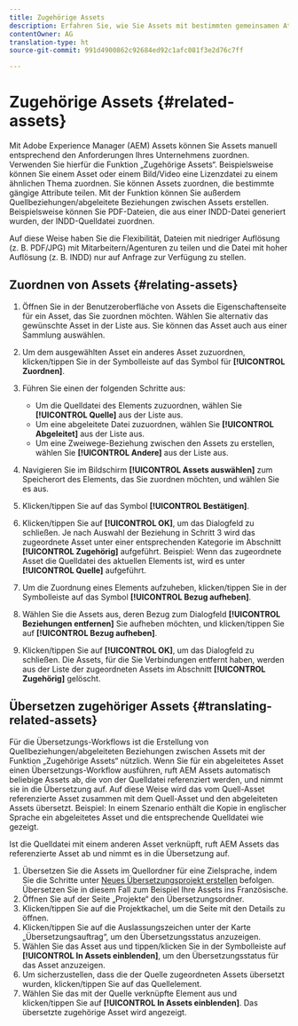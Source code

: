 ```yaml
---
title: Zugehörige Assets
description: Erfahren Sie, wie Sie Assets mit bestimmten gemeinsamen Attributen verknüpfen. Mit der Funktion können Sie außerdem Quellbeziehungen/abgeleitete Beziehungen zwischen Assets erstellen.
contentOwner: AG
translation-type: ht
source-git-commit: 991d4900862c92684ed92c1afc081f3e2d76c7ff

---
```



# Zugehörige Assets {#related-assets}

Mit Adobe Experience Manager (AEM) Assets können Sie Assets manuell entsprechend den Anforderungen Ihres Unternehmens zuordnen. Verwenden Sie hierfür die Funktion „Zugehörige Assets“. Beispielsweise können Sie einem Asset oder einem Bild/Video eine Lizenzdatei zu einem ähnlichen Thema zuordnen. Sie können Assets zuordnen, die bestimmte gängige Attribute teilen. Mit der Funktion können Sie außerdem Quellbeziehungen/abgeleitete Beziehungen zwischen Assets erstellen. Beispielsweise können Sie PDF-Dateien, die aus einer INDD-Datei generiert wurden, der INDD-Quelldatei zuordnen.

Auf diese Weise haben Sie die Flexibilität, Dateien mit niedriger Auflösung (z. B. PDF/JPG) mit Mitarbeitern/Agenturen zu teilen und die Datei mit hoher Auflösung (z. B. INDD) nur auf Anfrage zur Verfügung zu stellen.

## Zuordnen von Assets {#relating-assets}

1. Öffnen Sie in der Benutzeroberfläche von Assets die Eigenschaftenseite für ein Asset, das Sie zuordnen möchten. Wählen Sie alternativ das gewünschte Asset in der Liste aus. Sie können das Asset auch aus einer Sammlung auswählen.
1. Um dem ausgewählten Asset ein anderes Asset zuzuordnen, klicken/tippen Sie in der Symbolleiste auf das Symbol für **[!UICONTROL Zuordnen]**.
1. Führen Sie einen der folgenden Schritte aus:

   * Um die Quelldatei des Elements zuzuordnen, wählen Sie **[!UICONTROL Quelle]** aus der Liste aus.
   * Um eine abgeleitete Datei zuzuordnen, wählen Sie **[!UICONTROL Abgeleitet]** aus der Liste aus.
   * Um eine Zweiwege-Beziehung zwischen den Assets zu erstellen, wählen Sie **[!UICONTROL Andere]** aus der Liste aus.

1. Navigieren Sie im Bildschirm **[!UICONTROL Assets auswählen]** zum Speicherort des Elements, das Sie zuordnen möchten, und wählen Sie es aus.

1. Klicken/tippen Sie auf das Symbol **[!UICONTROL Bestätigen]**.
1. Klicken/tippen Sie auf **[!UICONTROL OK]**, um das Dialogfeld zu schließen. Je nach Auswahl der Beziehung in Schritt 3 wird das zugeordnete Asset unter einer entsprechenden Kategorie im Abschnitt **[!UICONTROL Zugehörig]** aufgeführt. Beispiel: Wenn das zugeordnete Asset die Quelldatei des aktuellen Elements ist, wird es unter **[!UICONTROL Quelle]** aufgeführt.
1. Um die Zuordnung eines Elements aufzuheben, klicken/tippen Sie in der Symbolleiste auf das Symbol **[!UICONTROL Bezug aufheben]**.
1. Wählen Sie die Assets aus, deren Bezug zum Dialogfeld **[!UICONTROL Beziehungen entfernen]** Sie aufheben möchten, und klicken/tippen Sie auf **[!UICONTROL Bezug aufheben]**.
1. Klicken/tippen Sie auf **[!UICONTROL OK]**, um das Dialogfeld zu schließen. Die Assets, für die Sie Verbindungen entfernt haben, werden aus der Liste der zugeordneten Assets im Abschnitt **[!UICONTROL Zugehörig]** gelöscht.

## Übersetzen zugehöriger Assets {#translating-related-assets}

Für die Übersetzungs-Workflows ist die Erstellung von Quellbeziehungen/abgeleiteten Beziehungen zwischen Assets mit der Funktion „Zugehörige Assets“ nützlich. Wenn Sie für ein abgeleitetes Asset einen Übersetzungs-Workflow ausführen, ruft AEM Assets automatisch beliebige Assets ab, die von der Quelldatei referenziert werden, und nimmt sie in die Übersetzung auf. Auf diese Weise wird das vom Quell-Asset referenzierte Asset zusammen mit dem Quell-Asset und den abgeleiteten Assets übersetzt. Beispiel: In einem Szenario enthält die Kopie in englischer Sprache ein abgeleitetes Asset und die entsprechende Quelldatei wie gezeigt.

Ist die Quelldatei mit einem anderen Asset verknüpft, ruft AEM Assets das referenzierte Asset ab und nimmt es in die Übersetzung auf.

1. Übersetzen Sie die Assets im Quellordner für eine Zielsprache, indem Sie die Schritte unter [Neues Übersetzungsprojekt erstellen](/help/assets/translate-assets.md#create-a-new-translation-project) befolgen. Übersetzen Sie in diesem Fall zum Beispiel Ihre Assets ins Französische.
1. Öffnen Sie auf der Seite „Projekte“ den Übersetzungsordner.
1. Klicken/tippen Sie auf die Projektkachel, um die Seite mit den Details zu öffnen.
1. Klicken/tippen Sie auf die Auslassungszeichen unter der Karte „Übersetzungsauftrag“, um den Übersetzungsstatus anzuzeigen.
1. Wählen Sie das Asset aus und tippen/klicken Sie in der Symbolleiste auf **[!UICONTROL In Assets einblenden]**, um den Übersetzungsstatus für das Asset anzuzeigen.
1. Um sicherzustellen, dass die der Quelle zugeordneten Assets übersetzt wurden, klicken/tippen Sie auf das Quellelement.
1. Wählen Sie das mit der Quelle verknüpfte Element aus und klicken/tippen Sie auf **[!UICONTROL In Assets einblenden]**. Das übersetzte zugehörige Asset wird angezeigt.
